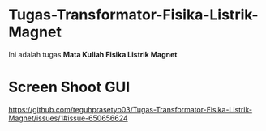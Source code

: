 # Tugas-Transformator-Fisika-Listrik-Magnet

Ini adalah tugas **Mata Kuliah Fisika Listrik Magnet**

# Screen Shoot GUI

https://github.com/teguhprasetyo03/Tugas-Transformator-Fisika-Listrik-Magnet/issues/1#issue-650656624

